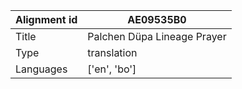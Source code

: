 |Alignment id | AE09535B0
| --- | --- 
|Title | Palchen Düpa Lineage Prayer 
|Type | translation
|Languages | ['en', 'bo']
